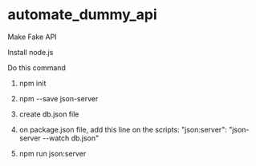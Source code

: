 # automate_dummy_api

Make Fake API

Install node.js

Do this command 

1. npm init

2. npm --save json-server
3. create db.json file
4. on package.json file, add this line on the scripts: "json:server": "json-server --watch db.json"
5. npm run json:server





